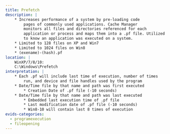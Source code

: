 ```yaml
---
title: Prefetch
description: |
    * Increases performance of a system by pre-loading code
        pages of commonly used applications. Cache Manager
        monitors all files and directories referenced for each
        application or process and maps them into a .pf file. Utilized
        to know an application was executed on a system.
    * Limited to 128 files on XP and Win7
    * Limited to 1024 files on Win8
    * (exename)-(hash).pf
location: |
    WinXP/7/8/10:
    C:\Windows\Prefetch
interpretation: |
    * Each .pf will include last time of execution, number of times
        run, and device and file handles used by the program
    * Date/Time file by that name and path was first executed
        * Creation Date of .pf file (-10 seconds)
    * Date/Time file by that name and path was last executed
        * Embedded last execution time of .pf file
        * Last modification date of .pf file (-10 seconds)
        * Win8-10 will contain last 8 times of execution
evids-categories:
  - programexecution
  - fileopening
---
```

